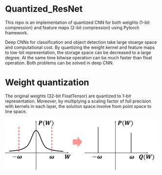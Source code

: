 # Quantized_ResNet
This repo is an implementation of quantized CNN for both weights (1-bit compression) and feature maps (2-bit compression) using Pytorch framework. 

Deep CNNs for classification and object detection take large stoarge space and computational cost. By quantizing the weight kernel and feature maps to low-bit representation, the storage space can be decreased to a large degree. At the same time bitwise operation can be much faster than float operation. Both problems can be solved in deep CNN. 

# Weight quantization

The original weights (32-bit FloatTensor) are quantized to 1-bit representation. Moreover, by multiplying a scaling factor of full precision with kernels in each layer, the solution space involve from point space to line space. 

<img src="weight.png" width="500">


